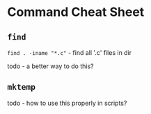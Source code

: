 # Command Cheat Sheet

## `find`

`find . -iname "*.c"` - find all '.c' files in dir

todo - a better way to do this?

## `mktemp`
todo - how to use this properly in scripts?
